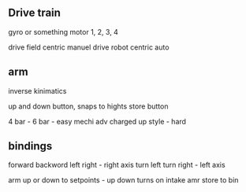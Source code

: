 
## Drive train
gyro or something
motor 1, 2, 3, 4

drive field centric
    manuel
drive robot centric
    auto

## arm
inverse kinimatics

up and down button, snaps to hights
store button

4 bar - 6 bar - easy
mechi adv charged up style - hard
## bindings

forward backword left right - right axis
turn left turn right - left axis

arm up or down to setpoints - up down
    turns on intake
amr store to bin

